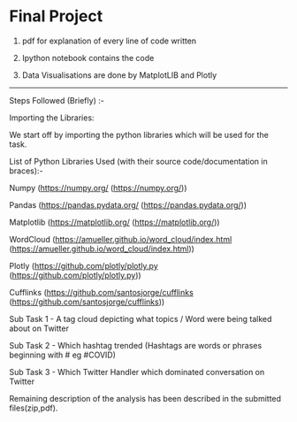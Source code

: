 # Final Project 


1. pdf for explanation of every line of code written


2. Ipython notebook contains the code


3. Data Visualisations are done by MatplotLIB and Plotly

-----------------------------

Steps Followed (Briefly) :-

Importing the Libraries:


We start off by importing the python libraries which will be used for the task.


List of Python Libraries Used (with their source code/documentation in braces):-


Numpy (https://numpy.org/ (https://numpy.org/))


Pandas (https://pandas.pydata.org/ (https://pandas.pydata.org/))


Matplotlib (https://matplotlib.org/ (https://matplotlib.org/))


WordCloud (https://amueller.github.io/word_cloud/index.html (https://amueller.github.io/word_cloud/index.html))


Plotly (https://github.com/plotly/plotly.py (https://github.com/plotly/plotly.py))


Cufflinks (https://github.com/santosjorge/cufflinks (https://github.com/santosjorge/cufflinks))


Sub Task 1 - A tag cloud depicting what topics / Word were being talked about on Twitter


Sub Task 2 - Which hashtag trended (Hashtags are words or phrases beginning with # eg #COVID)


Sub Task 3 - Which Twitter Handler which dominated conversation on Twitter



Remaining description of the analysis has been described in the submitted files(zip,pdf).
